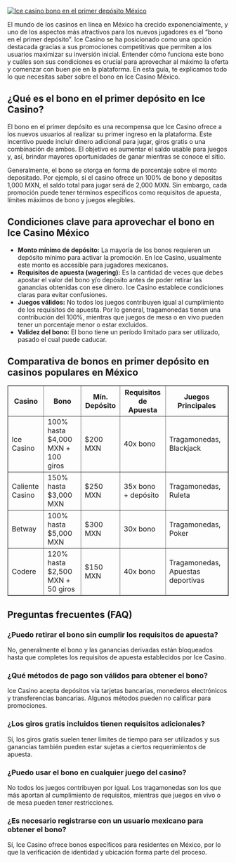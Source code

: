 [![Ice casino bono en el primer depósito México](https://123-caf.pages.dev/gitsignup.png)](https://vrmoo.ru/Bt82HjjY)

<div>     <p>El mundo de los casinos en línea en México ha crecido exponencialmente, y uno de los aspectos más atractivos para los nuevos jugadores es el “bono en el primer depósito”. Ice Casino se ha posicionado como una opción destacada gracias a sus promociones competitivas que permiten a los usuarios maximizar su inversión inicial. Entender cómo funciona este bono y cuáles son sus condiciones es crucial para aprovechar al máximo la oferta y comenzar con buen pie en la plataforma. En esta guía, te explicamos todo lo que necesitas saber sobre el bono en Ice Casino México.</p>   </div>    <h2>¿Qué es el bono en el primer depósito en Ice Casino?</h2>   <div>     <p>El bono en el primer depósito es una recompensa que Ice Casino ofrece a los nuevos usuarios al realizar su primer ingreso en la plataforma. Este incentivo puede incluir dinero adicional para jugar, giros gratis o una combinación de ambos. El objetivo es aumentar el saldo usable para juegos y, así, brindar mayores oportunidades de ganar mientras se conoce el sitio.</p>     <p>Generalmente, el bono se otorga en forma de porcentaje sobre el monto depositado. Por ejemplo, si el casino ofrece un 100% de bono y depositas 1,000 MXN, el saldo total para jugar será de 2,000 MXN. Sin embargo, cada promoción puede tener términos específicos como requisitos de apuesta, límites máximos de bono y juegos elegibles.</p>   </div>    <h2>Condiciones clave para aprovechar el bono en Ice Casino México</h2>   <div>     <ul>       <li><strong>Monto mínimo de depósito:</strong> La mayoría de los bonos requieren un depósito mínimo para activar la promoción. En Ice Casino, usualmente este monto es accesible para jugadores mexicanos.</li>       <li><strong>Requisitos de apuesta (wagering):</strong> Es la cantidad de veces que debes apostar el valor del bono y/o depósito antes de poder retirar las ganancias obtenidas con ese dinero. Ice Casino establece condiciones claras para evitar confusiones.</li>       <li><strong>Juegos válidos:</strong> No todos los juegos contribuyen igual al cumplimiento de los requisitos de apuesta. Por lo general, tragamonedas tienen una contribución del 100%, mientras que juegos de mesa o en vivo pueden tener un porcentaje menor o estar excluidos.</li>       <li><strong>Validez del bono:</strong> El bono tiene un período limitado para ser utilizado, pasado el cual puede caducar.</li>     </ul>   </div>    <h2>Comparativa de bonos en primer depósito en casinos populares en México</h2>   <table border="1" cellpadding="8" cellspacing="0">     <thead>       <tr>         <th>Casino</th>         <th>Bono</th>         <th>Mín. Depósito</th>         <th>Requisitos de Apuesta</th>         <th>Juegos Principales</th>       </tr>     </thead>     <tbody>       <tr>         <td>Ice Casino</td>         <td>100% hasta $4,000 MXN + 100 giros</td>         <td>$200 MXN</td>         <td>40x bono</td>         <td>Tragamonedas, Blackjack</td>       </tr>       <tr>         <td>Caliente Casino</td>         <td>150% hasta $3,000 MXN</td>         <td>$250 MXN</td>         <td>35x bono + depósito</td>         <td>Tragamonedas, Ruleta</td>       </tr>       <tr>         <td>Betway</td>         <td>100% hasta $5,000 MXN</td>         <td>$300 MXN</td>         <td>30x bono</td>         <td>Tragamonedas, Poker</td>       </tr>       <tr>         <td>Codere</td>         <td>120% hasta $2,500 MXN + 50 giros</td>         <td>$150 MXN</td>         <td>40x bono</td>         <td>Tragamonedas, Apuestas deportivas</td>       </tr>     </tbody>   </table>    <h2>Preguntas frecuentes (FAQ)</h2>   <div>     <h3>¿Puedo retirar el bono sin cumplir los requisitos de apuesta?</h3>     <p>No, generalmente el bono y las ganancias derivadas están bloqueados hasta que completes los requisitos de apuesta establecidos por Ice Casino.</p>      <h3>¿Qué métodos de pago son válidos para obtener el bono?</h3>     <p>Ice Casino acepta depósitos vía tarjetas bancarias, monederos electrónicos y transferencias bancarias. Algunos métodos pueden no calificar para promociones.</p>      <h3>¿Los giros gratis incluidos tienen requisitos adicionales?</h3>     <p>Sí, los giros gratis suelen tener límites de tiempo para ser utilizados y sus ganancias también pueden estar sujetas a ciertos requerimientos de apuesta.</p>      <h3>¿Puedo usar el bono en cualquier juego del casino?</h3>     <p>No todos los juegos contribuyen por igual. Los tragamonedas son los que más aportan al cumplimiento de requisitos, mientras que juegos en vivo o de mesa pueden tener restricciones.</p>      <h3>¿Es necesario registrarse con un usuario mexicano para obtener el bono?</h3>     <p>Sí, Ice Casino ofrece bonos específicos para residentes en México, por lo que la verificación de identidad y ubicación forma parte del proceso.</p>   </div>   
